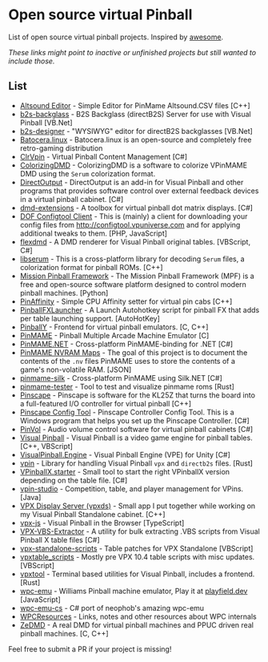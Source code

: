 # Open source virtual Pinball
List of open source virtual pinball projects. Inspired by [awesome](https://github.com/sindresorhus/awesome).

*These links might point to inactive or unfinished projects but still wanted to include those.*

## List
* [Altsound Editor](https://github.com/lucky01/Altsound-Editor) - Simple Editor for PinMame Altsound.CSV files [C++]
* [b2s-backglass](https://github.com/vpinball/b2s-backglass) - B2S Backglass (directB2S) Server for use with Visual Pinball [VB.Net]
* [b2s-designer](https://github.com/vpinball/b2s-designer) -  "WYSIWYG" editor for directB2S backglasses [VB.Net]
* [Batocera.linux](https://batocera.org/) - Batocera.linux is an open-source and completely free retro-gaming distribution
* [ClrVpin](https://github.com/stojy/ClrVpin) - Virtual Pinball Content Management [C#]
* [ColorizingDMD](https://github.com/zesinger/ColorizingDMD) - ColorizingDMD is a software to colorize VPinMAME DMD using the `Serum` colorization format.
* [DirectOutput](https://github.com/mjrgh/DirectOutput) - DirectOutput is an add-in for Visual Pinball and other programs that provides software control over external feedback devices in a virtual pinball cabinet. [C#]
* [dmd-extensions](https://github.com/freezy/dmd-extensions) - A toolbox for virtual pinball dot matrix displays. [C#]
* [DOF Configtool Client](https://github.com/mkalkbrenner/dof_configtool_client) - This is (mainly) a client for downloading your config files from http://configtool.vpuniverse.com and for applying additional tweaks to them. [PHP, JavaScript]
* [flexdmd](https://github.com/vbousquet/flexdmd) - A DMD renderer for Visual Pinball original tables. [VBScript, C#]
* [libserum](https://github.com/zesinger/libserum) - This is a cross-platform library for decoding `Serum` files, a colorization format for pinball ROMs. [C++]
* [Mission Pinball Framework](https://github.com/missionpinball) - The Mission Pinball Framework (MPF) is a free and open-source software platform designed to control modern pinball machines. [Python]
* [PinAffinity](https://github.com/mjrgh/PinAffinity) - Simple CPU Affinity setter for virtual pin cabs [C++]
* [PinballFXLauncher](https://github.com/joyrider3774/PinballFXLauncher) - A Launch Autohotkey script for pinball FX that adds per table launching support. [AutoHotKey]
* [PinballY](https://github.com/mjrgh/PinballY) - Frontend for virtual pinball emulators. [C, C++]
* [PinMAME](https://github.com/vpinball/pinmame) - Pinball Multiple Arcade Machine Emulator [C]
* [PinMAME.NET](https://github.com/vpinball/pinmame-dotnet) - Cross-platform PinMAME-binding for .NET [C#]
* [PinMAME NVRAM Maps](https://github.com/tomlogic/pinmame-nvram-maps) - The goal of this project is to document the contents of the `.nv` files PinMAME uses to store the contents of a game's non-volatile RAM. [JSON]
* [pinmame-silk](https://github.com/jsm174/pinmame-silk) - Cross-platform PinMAME using Silk.NET [C#]
* [pinmame-tester](https://github.com/francisdb/pinmame-tester) - Tool to test and visualize pinmame roms [Rust]
* [Pinscape](https://os.mbed.com/users/mjr/code/Pinscape_Controller_V2/) -  Pinscape is software for the KL25Z that turns the board into a full-featured I/O controller for virtual pinball [C++]
* [Pinscape Config Tool](https://github.com/mjrgh/PinscapeConfigTool) - Pinscape Controller Config Tool. This is a Windows program that helps you set up the Pinscape Controller. [C#]
* [PinVol](https://github.com/mjrgh/PinVol) - Audio volume control software for virtual pinball cabinets [C#]
* [Visual Pinball](https://github.com/vpinball/vpinball) - Visual Pinball is a video game engine for pinball tables. [C++, VBScript]
* [VisualPinball.Engine](https://github.com/freezy/VisualPinball.Engine) - Visual Pinball Engine (VPE) for Unity [C#]
* [vpin](https://github.com/francisdb/vpin) - Library for handling Visual Pinball `vpx` and `directb2s` files. [Rust]
* [VPinballX.starter](https://github.com/JockeJarre/VPinballX.starter) - Small tool to start the right VPinballX version depending on the table file. [C#]
* [vpin-studio](https://github.com/syd711/vpin-studio) - Competition, table, and player management for VPins. [Java]
* [VPX Display Server (vpxds)](https://github.com/jsm174/vpxds) - Small app I put together while working on my Visual Pinball Standalone cabinet. [C++]
* [vpx-js](https://github.com/vpdb/vpx-js) - Visual Pinball in the Browser [TypeScript]
* [VPX-VBS-Extractor](https://github.com/lempface/VPX-VBS-Extractor) - A utility for bulk extracting .VBS scripts from Visual Pinball X table files [C#]
* [vpx-standalone-scripts](https://github.com/jsm174/vpx-standalone-scripts) - Table patches for VPX Standalone [VBScript]
* [vpxtable_scripts](https://github.com/sverrewl/vpxtable_scripts) - Mostly pre VPX 10.4 table scripts with misc updates. [VBScript]
* [vpxtool](https://github.com/francisdb/vpxtool) - Terminal based utilities for Visual Pinball, includes a frontend. [Rust]
* [wpc-emu](https://github.com/neophob/wpc-emu) - Williams Pinball machine emulator, Play it at [playfield.dev](https://playfield.dev/)  [JavaScript]
* [wpc-emu-cs](https://github.com/jsm174/wpc-emu-cs) - C# port of neophob's amazing wpc-emu
* [WPCResources](https://github.com/tanseydavid/WPCResources) - Links, notes and other resources about WPC internals
* [ZeDMD](https://github.com/PPUC/ZeDMD) - A real DMD for virtual pinball machines and PPUC driven real pinball machines. [C, C++]


Feel free to submit a PR if your project is missing!
